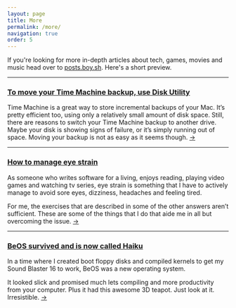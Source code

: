 ```yaml
---
layout: page
title: More 
permalink: /more/
navigation: true
order: 5
---
```

If you're looking for more in-depth articles about tech, games, movies and music head over to [posts.boy.sh](https://posts.boy.sh). Here's a short preview.

---

### [To move your Time Machine backup, use Disk Utility](https://tech.boy.sh/knows/to-move-your-time-machine-backup-to-another-disk-use-disk-utility)

Time Machine is a great way to store incremental backups of your Mac. It’s pretty efficient too, using only a relatively small amount of disk space. Still, there are reasons to switch your Time Machine backup to another drive. Maybe your disk is showing signs of failure, or it’s simply running out of space. Moving your backup is not as easy as it seems though. [→](https://tech.boy.sh/knows/to-move-your-time-machine-backup-to-another-disk-use-disk-utility)

---

### [How to manage eye strain](https://tech.boy.sh/knows/how-to-manage-eye-strain)

As someone who writes software for a living, enjoys reading, playing video games and watching tv series, eye strain is something that I have to actively manage to avoid sore eyes, dizziness, headaches and feeling tired.

For me, the exercises that are described in some of the other answers aren’t sufficient. These are some of the things that I do that aide me in all but overcoming the issue. [→](https://tech.boy.sh/knows/how-to-manage-eye-strain)

---

### [BeOS survived and is now called Haiku](https://tech.boy.sh/knows/beos-survived-and-is-now-called-haiku)

In a time where I created boot floppy disks and compiled kernels to get my Sound Blaster 16 to work, BeOS was a new operating system.

It looked slick and promised much lets compiling and more productivity from your computer. Plus it had this awesome 3D teapot. Just look at it. Irresistible. [→](https://tech.boy.sh/knows/beos-survived-and-is-now-called-haiku)
